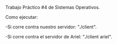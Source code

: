 Trabajo Práctico #4 de Sistemas Operativos.




Como ejecutar:

-Si corre contra nuestro servidor: "./client".

-Si corre contra el servidor de Ariel: "./client ariel".
